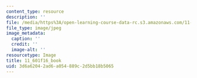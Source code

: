 ```yaml
---
content_type: resource
description: ''
file: /media/https%3A/open-learning-course-data-rc.s3.amazonaws.com/11-601-introduction-to-environmental-policy-and-planning-fall-2016/3d6a62042ad6a054889c2d5bb18b5065_11_601f16_book.jpg
file_type: image/jpeg
image_metadata:
  caption: ''
  credit: ''
  image-alt: ''
resourcetype: Image
title: 11_601f16_book
uid: 3d6a6204-2ad6-a054-889c-2d5bb18b5065
---
```

